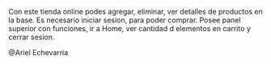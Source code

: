 Con este tienda online podes agregar, eliminar, ver detalles de productos en la base.
Es necesario iniciar sesion, para poder comprar.
Posee panel superior con funciones, ir a Home, ver cantidad d elementos en carrito y cerrar sesion.

@Ariel Echevarria